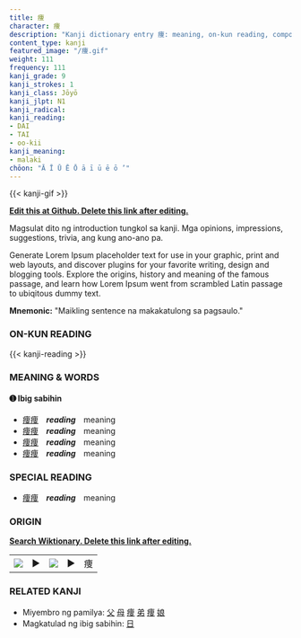```yaml
---
title: 痩
character: 痩
description: "Kanji dictionary entry 痩: meaning, on-kun reading, compounds, origin, related kanji"
content_type: kanji
featured_image: "/痩.gif"
weight: 111
frequency: 111
kanji_grade: 9
kanji_strokes: 1
kanji_class: Jōyō
kanji_jlpt: N1
kanji_radical: 
kanji_reading: 
- DAI
- TAI
- oo-kii
kanji_meaning:
- malaki
chōon: "Ā Ī Ū Ē Ō ā ī ū ē ō ’"
---
```

[//]: # (Don't edit the line below. Kanji animated GIF code is automatically generated.)
{{< kanji-gif >}}

[//]: # (Edit below this line.)

**[Edit this at Github. Delete this link after editing.](https://github.com/tim0g/tim/tree/main/content/kanji/痩/index.md)**

Magsulat dito ng introduction tungkol sa kanji. Mga opinions, impressions, suggestions, trivia, ang kung ano-ano pa.

Generate Lorem Ipsum placeholder text for use in your graphic, print and web layouts, and discover plugins for your favorite writing, design and blogging tools. Explore the origins, history and meaning of the famous passage, and learn how Lorem Ipsum went from scrambled Latin passage to ubiqitous dummy text.
 
**Mnemonic:** "Maikling sentence na makakatulong sa pagsaulo."

### ON-KUN READING

[//]: # (Don't edit the line below. ON-KUN READING code is automatically generated.)
{{< kanji-reading >}}

### MEANING & WORDS

#### ➊ **Ibig sabihin**
  - [痩](../痩)[痩](../痩)　***reading***　meaning
  - [痩](../痩)[痩](../痩)　***reading***　meaning
  - [痩](../痩)[痩](../痩)　***reading***　meaning
  - [痩](../痩)[痩](../痩)　***reading***　meaning

### SPECIAL READING
  - [痩](../痩)[痩](../痩)　***reading***　meaning

### ORIGIN

**[Search Wiktionary. Delete this link after editing.](https://wiktionary.org/wiki/痩)**
<table class="kanji-table"><tr><td>
<img src="60px-痩-bronze.svg.png">
</td><td>▶</td><td>
<img src="60px-痩-oracle.svg.png">
</td><td>▶</td>
<td class="kanji-origin">痩</td>
</tr></table>

### RELATED KANJI
- Miyembro ng pamilya: [父](../父) [母](../母) [痩](../痩) [弟](../弟) [痩](../痩) [娘](../娘)
- Magkatulad ng ibig sabihin: [日](../日)
